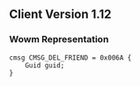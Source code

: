 ## Client Version 1.12

### Wowm Representation
```rust,ignore
cmsg CMSG_DEL_FRIEND = 0x006A {
    Guid guid;    
}

```
